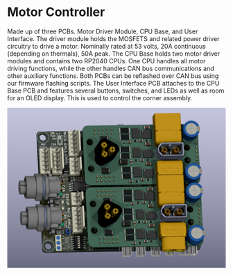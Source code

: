 # Motor Controller

Made up of three PCBs. Motor Driver Module, CPU Base, and User Interface.
The driver module holds the MOSFETS and related power driver circuitry to drive
a motor. Nominally rated at 53 volts, 20A continuous (depending on thermals),
50A peak. The CPU Base holds two motor driver modules and contains two RP2040
CPUs. One CPU handles all motor driving functions, while the other handles CAN
bus communications and other auxiliary functions. Both PCBs can be reflashed
over CAN bus using our firmware flashing scripts. The User Interface PCB
attaches to the CPU Base PCB and features several buttons, switches, and LEDs
as well as room for an OLED display. This is used to control the corner
assembly.  

<img src="../images/pcb/motor.jpeg" alt="A 3D render of our motor controller PCB." width="1200"> 
